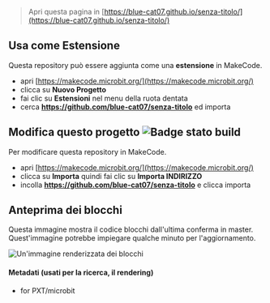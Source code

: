
> Apri questa pagina in [https://blue-cat07.github.io/senza-titolo/](https://blue-cat07.github.io/senza-titolo/)

## Usa come Estensione

Questa repository può essere aggiunta come una **estensione** in MakeCode.

* apri [https://makecode.microbit.org/](https://makecode.microbit.org/)
* clicca su **Nuovo Progetto**
* fai clic su **Estensioni** nel menu della ruota dentata
* cerca **https://github.com/blue-cat07/senza-titolo** ed importa

## Modifica questo progetto ![Badge stato build](https://github.com/blue-cat07/senza-titolo/workflows/MakeCode/badge.svg)

Per modificare questa repository in MakeCode.

* apri [https://makecode.microbit.org/](https://makecode.microbit.org/)
* clicca su **Importa** quindi fai clic su **Importa INDIRIZZO**
* incolla **https://github.com/blue-cat07/senza-titolo** e clicca importa

## Anteprima dei blocchi

Questa immagine mostra il codice blocchi dall'ultima conferma in master.
Quest'immagine potrebbe impiegare qualche minuto per l'aggiornamento.

![Un'immagine renderizzata dei blocchi](https://github.com/blue-cat07/senza-titolo/raw/master/.github/makecode/blocks.png)

#### Metadati (usati per la ricerca, il rendering)

* for PXT/microbit
<script src="https://makecode.com/gh-pages-embed.js"></script><script>makeCodeRender("{{ site.makecode.home_url }}", "{{ site.github.owner_name }}/{{ site.github.repository_name }}");</script>
